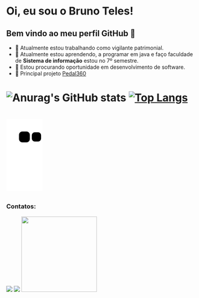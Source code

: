 # Oi, eu sou o Bruno Teles! 
## Bem vindo ao meu perfil GitHub 👋


- 🔭 Atualmente estou trabalhando como vigilante patrimonial. 
- 🌱 Atualmente estou aprendendo, a programar em java e faço faculdade de **Sistema de informação** estou no 7º semestre.
- 👯 Estou procurando oportunidade em desenvolvimento de software.
- 🥇 Principal projeto [Pedal360](https://github.com/cibersky-code/Pedal360#readme)



![Anurag's GitHub stats](https://github-readme-stats.vercel.app/api?username=cibersky-code&show_icons=true&theme=radical)
[![Top Langs](https://github-readme-stats.vercel.app/api/top-langs/?username=cibersky-code&layout=compact)](cibersky-code/cibersky-code) 
=======================================================================
![Snake animation](https://github.com/cibersky-code/cibersky-code/blob/output/github-contribution-grid-snake.svg)
=======================================================================

 ### Contatos:

<div>
<a href = "mailto:brunoferreiratelessampaio@gmail.com"><img src="https://img.shields.io/badge/Gmail-D14836?style=for-the-badge&logo=gmail&logoColor=white" target="_blank"></a>
<a href="https://www.linkedin.com/in/brunotelessampaio/" target="_blank"><img src="https://img.shields.io/badge/-LinkedIn-%230077B5?style=for-the-badge&logo=linkedin&logoColor=white" target="_blank"></a>

 <img src="https://user-images.githubusercontent.com/71657248/161656944-82977b6c-99d6-4a02-9b05-d75b2f1d50d5.jpeg" width="200" height="200" />
  
